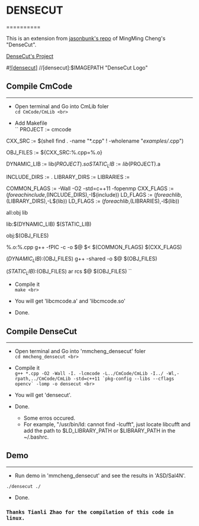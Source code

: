 # DENSECUT
==========

This is an extension from [jasonbunk's repo](https://github.com/jasonbunk/densecut-linux) of MingMing Cheng's "DenseCut". <br>

[DenseCut's Project](http://mmcheng.net/densecut/) <br>

#[![densecut]](http://mmcheng.net/densecut/)
//[densecut]:$IMAGEPATH "DenseCut Logo"


## Compile CmCode
----------------- 

*  Open terminal and Go into CmLib foler <br>
``
cd CmCode/CmLib <br>
``

*  Add Makefile <br>
``
PROJECT := cmcode

CXX_SRC := $(shell find . -name "*.cpp" ! -wholename "*examples/*.cpp")

OBJ_FILES := ${CXX_SRC:%.cpp=%.o}

DYNAMIC_LIB := lib$(PROJECT).so
STATIC_LIB := lib$(PROJECT).a

INCLUDE_DIRS := .
LIBRARY_DIRS :=
LIBRARIES :=

COMMON_FLAGS := -Wall -O2 -std=c++11 -fopenmp
CXX_FLAGS := $(foreach include,$(INCLUDE_DIRS),-I$(include))
LD_FLAGS := $(foreach lib,$(LIBRARY_DIRS),-L$(lib))
LD_FLAGS := $(foreach lib,$(LIBRARIES),-l$(lib))

all:obj lib

lib:$(DYNAMIC_LIB) $(STATIC_LIB)

obj:$(OBJ_FILES)

%.o:%.cpp
        g++ -fPIC -c -o $@ $< $(COMMON_FLAGS) $(CXX_FLAGS)

$(DYNAMIC_LIB):$(OBJ_FILES)
        g++ -shared -o $@ $(OBJ_FILES)

$(STATIC_LIB):$(OBJ_FILES)
        ar rcs $@ $(OBJ_FILES)
``

*  Compile it <br>
``
make <br>
``

*  You will get 'libcmcode.a' and 'libcmcode.so' <br>

*  Done. <br>



## Compile DenseCut <br>
-------------------

*  Open terminal and Go into 'mmcheng_densecut' foler <br>
``
cd mmcheng_densecut <br>
``

*  Compile it <br>
``
g++ *.cpp -O2 -Wall -I. -lcmcode -L../CmCode/CmLib -I../ -Wl,-rpath,../CmCode/CmLib -std=c++11 `pkg-config --libs --cflags opencv` -lomp -o densecut <br>
``

*  You will get 'densecut'. <br>

*  Done. <br>

	* Some erros occured. <br>
	* For example, "/usr/bin/ld: cannot find -lcufft", just locate libcufft and add the path to $LD_LIBRARY_PATH or $LIBRARY_PATH in the ~/.bashrc. <br>


## Demo <br>
-------------------

* Run demo in 'mmcheng_densecut' and see the results in 'ASD/Sal4N'. <br>

``
./densecut ./
``

* Done. <br>


### `Thanks Tianli Zhao for the compilation of this code in linux.` 

